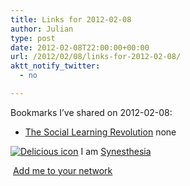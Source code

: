```yaml
---
title: Links for 2012-02-08
author: Julian
type: post
date: 2012-02-08T22:00:00+00:00
url: /2012/02/08/links-for-2012-02-08/
aktt_notify_twitter:
  - no

---
```

Bookmarks I&#8217;ve shared on 2012-02-08:

  * [The Social Learning Revolution][1] 
    none</li> </ul> 
    
    <p class="deliciouslink">
      <a href="http://del.icio.us/synesthesia" title="See all my bookmarks on del.icio.us"><img src="https://www.synesthesia.co.uk/images/deliciousicon.jpg" alt="Delicious icon" /></a>&nbsp;I am <a href="http://del.icio.us/synesthesia" title="See all my bookmarks on del.icio.us">Synesthesia</a>
    </p>
    
    <p class="deliciouslink">
      <a href="http://del.icio.us/network?add=synesthesia" title="Add me to your del.icio.us network"><img src="https://www.synesthesia.co.uk/images/add.gif" alt="" /></a>&nbsp;<a href="http://del.icio.us/network?add=synesthesia" title="Add me to your del.icio.us network">Add me to your network</a>
    </p>

 [1]: http://c4lpt.co.uk/library/janes-articles-and-presentations/the-social-learning-revolution